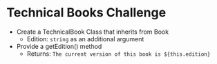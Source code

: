 # Technical Books Challenge

- Create a TechnicalBook Class that inherits from Book
  - Edition: `string` as an additional argument
- Provide a getEdition() method
  - Returns: `The current version of this book is ${this.edition}`
